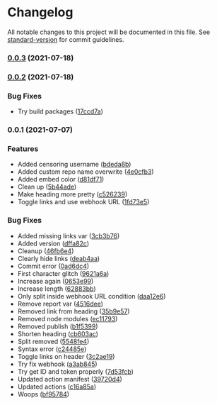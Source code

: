 # Changelog

All notable changes to this project will be documented in this file. See [standard-version](https://github.com/conventional-changelog/standard-version) for commit guidelines.

### [0.0.3](https://github.com/johnnyhuy/actions-discord-git-webhook/compare/v0.0.2...v0.0.3) (2021-07-18)

### [0.0.2](https://github.com/johnnyhuy/actions-discord-git-webhook/compare/v0.0.1...v0.0.2) (2021-07-18)


### Bug Fixes

* Try build packages ([17ccd7a](https://github.com/johnnyhuy/actions-discord-git-webhook/commit/17ccd7abb420e359a8e33edf99dfff3e013efefd))

### 0.0.1 (2021-07-07)


### Features

* Added censoring username ([bdeda8b](https://github.com/johnnyhuy/actions-discord-git-webhook/commit/bdeda8b42ace7abf4ef54818e4def3a74f1db696))
* Added custom repo name overwrite ([4e0cfb3](https://github.com/johnnyhuy/actions-discord-git-webhook/commit/4e0cfb339fb859d37f7abdd74d613e3b88c68165))
* Added embed color ([d81df71](https://github.com/johnnyhuy/actions-discord-git-webhook/commit/d81df711bc2b0995849ccd9daf8c5ec28df808da))
* Clean up ([5b44ade](https://github.com/johnnyhuy/actions-discord-git-webhook/commit/5b44adeb1e45a06992c6d00c0eb6a8e7c4f5646f))
* Make heading more pretty ([c526239](https://github.com/johnnyhuy/actions-discord-git-webhook/commit/c526239368fa3df349719055868cffb2fdcd754f))
* Toggle links and use webhook URL ([1fd73e5](https://github.com/johnnyhuy/actions-discord-git-webhook/commit/1fd73e5668b9abf9b85d1dc6a65baf57a1a5f88e))


### Bug Fixes

* Added missing links var ([3cb3b76](https://github.com/johnnyhuy/actions-discord-git-webhook/commit/3cb3b76753c7132ce1eae24ff03ad834a0045e4d))
* Added version ([dffa82c](https://github.com/johnnyhuy/actions-discord-git-webhook/commit/dffa82c7a45743e17c605e76c7ede8564ee7ab2e))
* Cleanup ([46fb6e4](https://github.com/johnnyhuy/actions-discord-git-webhook/commit/46fb6e4de2285de61b38bb0206f327192f62f31c))
* Clearly hide links ([deab4aa](https://github.com/johnnyhuy/actions-discord-git-webhook/commit/deab4aa3f31e8024ecb64984c12fc6b10e25337b))
* Commit error ([0ad6dc4](https://github.com/johnnyhuy/actions-discord-git-webhook/commit/0ad6dc44b47e63b9bf2de4aa61655c8eb78568ad))
* First character glitch ([9621a6a](https://github.com/johnnyhuy/actions-discord-git-webhook/commit/9621a6afff583b710afb8a9b394a910c03f83c14))
* Increase again ([0653e99](https://github.com/johnnyhuy/actions-discord-git-webhook/commit/0653e990ec8ad91239dc23527b6b55ff2b06e620))
* Increase length ([62883bb](https://github.com/johnnyhuy/actions-discord-git-webhook/commit/62883bb53ec8b85e49b7701a1c79cac3e4ba24cd))
* Only split inside webhook URL condition ([daa12e6](https://github.com/johnnyhuy/actions-discord-git-webhook/commit/daa12e6a72b4413b6e839cb0527082254eae3f85))
* Remove report var ([4516dee](https://github.com/johnnyhuy/actions-discord-git-webhook/commit/4516deeefdf6847a11f226ea98e1bea0b5500578))
* Removed link from heading ([35b9e57](https://github.com/johnnyhuy/actions-discord-git-webhook/commit/35b9e57f2cd125d703a11d35044a8d9fa9c14ae5))
* Removed node modules ([ec11793](https://github.com/johnnyhuy/actions-discord-git-webhook/commit/ec11793d267d3a9b441bfce7bdb1cd9abbfb491a))
* Removed publish ([b1f5399](https://github.com/johnnyhuy/actions-discord-git-webhook/commit/b1f53995a9e407d87222ffe2a4ca0628cac5e026))
* Shorten heading ([cb603ac](https://github.com/johnnyhuy/actions-discord-git-webhook/commit/cb603acb95da3e5fb861e40af9cda61bc1e5ab0d))
* Split removed ([5548fe4](https://github.com/johnnyhuy/actions-discord-git-webhook/commit/5548fe4f3be1d28433da9fd0e3f73e7fcdc8de7a))
* Syntax error ([c24485e](https://github.com/johnnyhuy/actions-discord-git-webhook/commit/c24485e62fb602ac668507f32dc006395a1e24f6))
* Toggle links on header ([3c2ae19](https://github.com/johnnyhuy/actions-discord-git-webhook/commit/3c2ae1909370d1ace4bc4fde9e78c2c6475f445a))
* Try fix webhook ([a3ab845](https://github.com/johnnyhuy/actions-discord-git-webhook/commit/a3ab845bf840aef1f9a1ef2d1b6cbda5a890b348))
* Try get ID and token properly ([7d53fcb](https://github.com/johnnyhuy/actions-discord-git-webhook/commit/7d53fcb677a6d2753240db17fd01730de01e6217))
* Updated action manifest ([39720d4](https://github.com/johnnyhuy/actions-discord-git-webhook/commit/39720d47fb2f127873228cc975f02d6ca27c712d))
* Updated actions ([c16a85a](https://github.com/johnnyhuy/actions-discord-git-webhook/commit/c16a85a16ddbb98eb7602c8043012833efe410b8))
* Woops ([bf95784](https://github.com/johnnyhuy/actions-discord-git-webhook/commit/bf95784f9fe287f1f3a2ff7c6e8fef41457fbad6))
